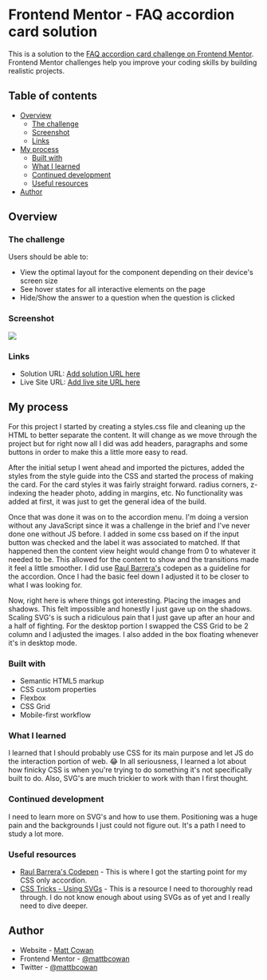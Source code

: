 # Frontend Mentor - FAQ accordion card solution

This is a solution to the [FAQ accordion card challenge on Frontend Mentor](https://www.frontendmentor.io/challenges/faq-accordion-card-XlyjD0Oam). Frontend Mentor challenges help you improve your coding skills by building realistic projects.

## Table of contents

- [Overview](#overview)
  - [The challenge](#the-challenge)
  - [Screenshot](#screenshot)
  - [Links](#links)
- [My process](#my-process)
  - [Built with](#built-with)
  - [What I learned](#what-i-learned)
  - [Continued development](#continued-development)
  - [Useful resources](#useful-resources)
- [Author](#author)

## Overview

### The challenge

Users should be able to:

- View the optimal layout for the component depending on their device's screen size
- See hover states for all interactive elements on the page
- Hide/Show the answer to a question when the question is clicked

### Screenshot

![](./screenshot.jpg)

### Links

- Solution URL: [Add solution URL here](https://your-solution-url.com)
- Live Site URL: [Add live site URL here](https://your-live-site-url.com)

## My process

For this project I started by creating a styles.css file and cleaning up the HTML to better separate the content. It will change as we move through the project but for right now all I did was add headers, paragraphs and some buttons in order to make this a little more easy to read.

After the initial setup I went ahead and imported the pictures, added the styles from the style guide into the CSS and started the process of making the card. For the card styles it was fairly straight forward. radius corners, z-indexing the header photo, adding in margins, etc. No functionality was added at first, it was just to get the general idea of the build.

Once that was done it was on to the accordion menu. I'm doing a version without any JavaScript since it was a challenge in the brief and I've never done one without JS before. I added in some css based on if the input button was checked and the label it was associated to matched. If that happened then the content view height would change from 0 to whatever it needed to be. This allowed for the content to show and the transitions made it feel a little smoother. I did use [Raul Barrera's](https://codepen.io/raubaca/pen/PZzpVe?editors=1100) codepen as a guideline for the accordion. Once I had the basic feel down I adjusted it to be closer to what I was looking for.

Now, right here is where things got interesting. Placing the images and shadows. This felt impossible and honestly I just gave up on the shadows. Scaling SVG's is such a ridiculous pain that I just gave up after an hour and a half of fighting. For the desktop portion I swapped the CSS Grid to be 2 column and I adjusted the images. I also added in the box floating whenever it's in desktop mode.

### Built with

- Semantic HTML5 markup
- CSS custom properties
- Flexbox
- CSS Grid
- Mobile-first workflow

### What I learned

I learned that I should probably use CSS for its main purpose and let JS do the interaction portion of web. 😂 In all seriousness, I learned a lot about how finicky CSS is when you're trying to do something it's not specifically built to do. Also, SVG's are much trickier to work with than I first thought.

### Continued development

I need to learn more on SVG's and how to use them. Positioning was a huge pain and the backgrounds I just could not figure out. It's a path I need to study a lot more.

### Useful resources

- [Raul Barrera's Codepen](https://codepen.io/raubaca/pen/PZzpVe?editors=1100) - This is where I got the starting point for my CSS only accordion.
- [CSS Tricks - Using SVGs](https://css-tricks.com/using-svg/) - This is a resource I need to thoroughly read through. I do not know enough about using SVGs as of yet and I really need to dive deeper.

## Author

- Website - [Matt Cowan](https://www.mattbcowan.com)
- Frontend Mentor - [@mattbcowan](https://www.frontendmentor.io/profile/mattbcowan)
- Twitter - [@mattbcowan](https://www.twitter.com/mattbcowan)
